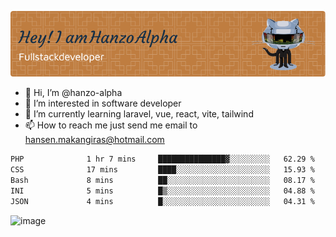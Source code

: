 ![Header](./github-header-image.png)

- 👋 Hi, I’m @hanzo-alpha
- 👀 I’m interested in software developer
- 🌱 I’m currently learning laravel, vue, react, vite, tailwind
- 📫 How to reach me just send me email to hansen.makangiras@hotmail.com 

<!---
hanzo-alpha/hanzo-alpha is a ✨ special ✨ repository because its `README.md` (this file) appears on your GitHub profile.
You can click the Preview link to take a look at your changes.
--->

<!--START_SECTION:waka-->

```txt
PHP              1 hr 7 mins     ███████████████▓░░░░░░░░░   62.29 %
CSS              17 mins         ████░░░░░░░░░░░░░░░░░░░░░   15.93 %
Bash             8 mins          ██░░░░░░░░░░░░░░░░░░░░░░░   08.17 %
INI              5 mins          █▒░░░░░░░░░░░░░░░░░░░░░░░   04.88 %
JSON             4 mins          █░░░░░░░░░░░░░░░░░░░░░░░░   04.31 %
```

<!--END_SECTION:waka-->

![image](https://github.com/hanzo-alpha/hanzo-alpha/assets/111342797/c4bd2977-6123-4017-8652-6e166259b484)

